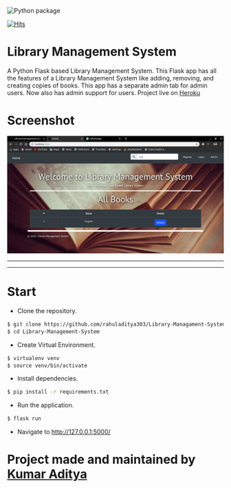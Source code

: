 ![Python package](https://github.com/kumaraditya303/Library-Management-System/workflows/Python%20package/badge.svg?branch=master)

[![Hits](https://hits.seeyoufarm.com/api/count/incr/badge.svg?url=https%3A%2F%2Fgithub.com%2Fkumaraditya303%2FLibrary-Management-System&count_bg=%2379C83D&title_bg=%23555555&icon=&icon_color=%23E7E7E7&title=hits&edge_flat=false)](https://hits.seeyoufarm.com)

# Library Management System

A Python Flask based Library Management System. This Flask app has all the features of a Library Management System like adding, removing, and creating copies of books. This app has a separate admin tab for admin users. Now also has admin support for users.
Project live on [Heroku](http://librarymgmtsystem.herokuapp.com)

# Screenshot

<img src='./Library_Management_System/static/screenshot.png'/>

---

---

# Start

- Clone the repository.

```sh
$ git clone https://github.com/rahuladitya303/Library-Managament-System.git
$ cd Library-Management-System
```

- Create Virtual Environment.

```sh
$ virtualenv venv
$ source venv/bin/activate
```

- Install dependencies.

```sh
$ pip install -r requirements.txt
```

- Run the application.

```bash
$ flask run
```

- Navigate to http://127.0.0.1:5000/

# Project made and maintained by [Kumar Aditya](https://www.github.com/rahuladitya303)
